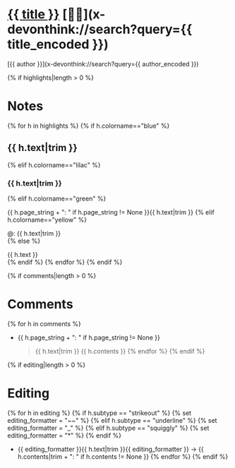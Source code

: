 # [{{ title }}](x-devonthink-item://) [🕵️‍♀️](x-devonthink://search?query={{ title_encoded }})
[{{ author }}](x-devonthink://search?query={{ author_encoded }})

{% if highlights|length > 0 %}
# Notes
{% for h in highlights %}
{% if h.colorname=="blue" %}

## {{ h.text|trim }}
{% elif h.colorname=="lilac" %}

### {{ h.text|trim }}
{% elif h.colorname=="green" %}

{{ h.page_string + ": " if h.page_string != None }}{{ h.text|trim }}
{% elif h.colorname=="yellow" %}

@: {{ h.text|trim }}  
{% else %}

{{ h.text }}  
{% endif %}
{% endfor %}
{% endif %}

{% if comments|length > 0 %}
# Comments
{% for h in comments %}
* {{ h.page_string + ": " if h.page_string != None }}
	> {{ h.text|trim }}
	{{ h.contents }}
{% endfor %}
{% endif %}

{% if editing|length > 0 %}
# Editing
{% for h in editing %}
{% if h.subtype == "strikeout" %}
{% set editing_formatter = "~~" %}
{% elif h.subtype == "underline" %}
{% set editing_formatter = "_" %}
{% elif h.subtype == "squiggly" %}
{% set editing_formatter = "*" %}
{% endif %}
* {{ editing_formatter }}{{ h.text|trim }}{{ editing_formatter }} -> {{ h.contents|trim + ": " if h.contents != None }}
{% endfor %}
{% endif %}